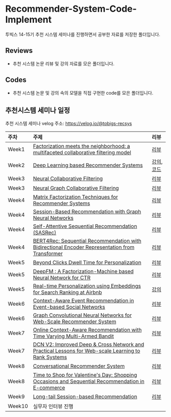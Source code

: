 # Recommender-System-Code-Implement

투빅스 14-15기 추천 시스템 세미나를 진행하면서 공부한 자료를 저장한 폴더입니다.

## Reviews
- 추천 시스템 논문 리뷰 및 강의 자료를 모은 폴더입니다.

## Codes
- 추천 시스템 논문 및 강의 속의 모델을 직접 구현한 code를 모은 폴더입니다.

## 추천시스템 세미나 일정

추천 시스템 세미나 velog 주소: https://velog.io/@tobigs-recsys

| 주차 | 주제 | 리뷰 |
| :--- | :--- | :--- |
| Week1 | [Factorization meets the neighborhood: a multifaceted collaborative filtering model](https://velog.io/@tobigs-recsys/Paper-Review-KDD-2008-Factorization-meets-the-neighborhood-a-multifaceted-collaborative-filtering-model) | [리뷰](https://github.com/SeongBeomLEE/Recommender-System-Code-Implement/blob/main/Reviews/(2008%2C%20KDD)%20Factorization%20meets%20the%20neighborhood%2C%20a%20multifaceted%20collaborative%20filtering%20model.pdf) |
| Week2 | [Deep Learning based Recommender Systems](https://velog.io/@tobigs-recsys/DL-based-Recommender-Systems-%EB%94%A5%EB%9F%AC%EB%8B%9D-%EA%B8%B0%EB%B0%98-%EC%B6%94%EC%B2%9C%EC%8B%9C%EC%8A%A4%ED%85%9C) | [강의](https://github.com/SeongBeomLEE/Recommender-System-Code-Implement/blob/main/Reviews/Week2_DL-based_Recommender_Systems.pdf), [코드](https://github.com/SeongBeomLEE/Tobigs_Recommendation_System_Seminar/blob/main/Week2_Recommendation_Seminar_Code.ipynb) |
| Week3 | [Neural Collaborative Filtering](https://velog.io/@tobigs-recsys/Paper-Review2017-Xiangnan-HeNeural-Collaborative-Filtering) | [리뷰](https://github.com/SeongBeomLEE/Recommender-System-Code-Implement/blob/main/Reviews/(2017%2C%20Xiangnan%20He)%20Neural%20Collaborative%20Filtering.pdf) |
| Week3 | [Neural Graph Collaborative Filtering](https://velog.io/@tobigs-recsys/Paper-Review-2019-ACM-Neural-Graph-Collaborative-Filtering) | [리뷰](https://github.com/SeongBeomLEE/Recommender-System-Code-Implement/blob/main/Reviews/(2019%2C%20ACM)%20Neural%20Graph%20Collaborative%20Filtering.pdf) |
| Week4 | [Matrix Factorization Techniques for Recommender Systems](https://velog.io/@tobigs-recsys/MATRIX-FACTORIZATION-TECHNIQUES-FOR-RECOMMENDER-SYSTEM) | [리뷰](https://github.com/SeongBeomLEE/Recommender-System-Code-Implement/blob/main/Reviews/(2009%2C%20IEEE)%20Matrix%20Factorization%20Techniques%20for%20Recommender%20Systems.pdf) |
| Week4 | [Session-Based Recommendation with Graph Neural Networks](https://velog.io/@tobigs-recsys/Session-Based-Recommendation-with-Graph-Neural-Networks) | [리뷰](https://github.com/SeongBeomLEE/Recommender-System-Code-Implement/blob/main/Reviews/(2019%2C%20AAAI)%20Session-Based%20Recommendation%20with%20Graph%20Neural%20Networks.pdf) |
| Week4 | [Self-Attentive Sequential Recommendation (SASRec)](https://velog.io/@tobigs-recsys/SASRec) | [리뷰](https://github.com/SeongBeomLEE/Recommender-System-Code-Implement/blob/main/Reviews/(2018%2C%20IEEE)%20Self-Attentive%20Sequential%20Recommendation.pdf) |
| Week4 | [BERT4Rec: Sequential Recommendation with Bidirectional Encoder Representation from Transformer](https://velog.io/@tobigs-recsys/%E3%85%A0BERT4Rec-Sequential-Recommendation-with-Bidirectional-Encoder-Representation-from-Transformer) | [리뷰](https://github.com/SeongBeomLEE/Recommender-System-Code-Implement/blob/main/Reviews/(2019%2C%20ACM)%20BERT4Rec%20-%20Sequential%20Recommendation%20with%20Bidirectional%20Encoder%20Representation%20from%20Transformer.pdf) |
| Week5 | [Beyond Clicks Dwell Time for Personalization](https://velog.io/@tobigs-recsys/Beyond-Clicks-Dwell-Time-for-Personalization) | [리뷰](https://github.com/SeongBeomLEE/Recommender-System-Code-Implement/blob/main/Reviews/(2014%2C%20RecSys)%20Beyond%20Clicks%20Dwell%20Time%20for%20Personalization.pdf) |
| Week5 | [DeepFM : A Factorization-Machine based Neural Network for CTR](https://velog.io/@tobigs-recsys/Paper-Review-2017-Huifeng-Guo-DeepFM-A-Factorization-Machine-based-Neural-Network-for-CTR) | [리뷰](https://github.com/SeongBeomLEE/Recommender-System-Code-Implement/blob/main/Reviews/(2017%2C%20Huifeng%20Guo)%20DeepFM%20%2C%20A%20Factorization-Machine%20based%20Neural%20Network%20for%20CTR.pdf) |
| Week5 | [Real-time Personalization using Embeddings for Search Ranking at Airbnb](https://velog.io/@tobigs-recsys/Real-time-Personalization-using-Embeddings-for-Search-Ranking-at-Airbnb) | [강의](https://github.com/SeongBeomLEE/Recommender-System-Code-Implement/blob/main/Reviews/Week5%20Airbnb%20Paper%20Review.pdf) |
| Week6 | [Context-Aware Event Recommendation in Event-based Social Networks](https://velog.io/@tobigs-recsys/Paper-Review-2015-RecSys-Context-Aware-Event-Recommendation-in-Event-based-Social-Networks) | [리뷰](https://github.com/SeongBeomLEE/Recommender-System-Code-Implement/blob/main/Reviews/(2015%2C%20ACM)%20Context-Aware%20Event%20Recommendation%20in%20Event-based%20Social%20Networks.pdf) |
| Week6 | [Graph Convolutional Neural Networks for Web-Scale Recommender System](https://velog.io/@tobigs-recsys/Graph-Convolutional-Neural-Networks-for-Web-Scale-Recommender-System) | [리뷰](https://github.com/SeongBeomLEE/Recommender-System-Code-Implement/blob/main/Reviews/(2018%2C%20KDD)%20Graph%20Convolutional%20Neural%20Networks%20for%20Web-Scale%20Recommender%20System.pdf) |
| Week7 | [Online Context-Aware Recommendation with Time Varying Multi-Armed Bandit](https://velog.io/@tobigs-recsys/Paper-Review-2016-Chunqiu-Zeng-Online-Context-Aware-Recommendation-with-Time-Varying-Multi-Armed-Bandit) | [리뷰](https://github.com/SeongBeomLEE/Recommender-System-Code-Implement/blob/main/Reviews/(2016%2C%20Chunqiu%20Zeng)%20Online%20Context-Aware%20Recommendation%20with%20Time%20Varying%20Multi-Armed%20Bandit.pdf) |
| Week7 | [DCN V2: Improved Deep & Cross Network and Practical Lessons for Web-scale Learning to Rank Systems](https://velog.io/@tobigs-recsys/Paper-Review2020-Ruoxi-WangDCN-V2-Improved-Deep-Cross-Network-and-Practical-Lessons-for-Web-scale-Learning-to-Rank-Systems) | [리뷰](https://github.com/SeongBeomLEE/Recommender-System-Code-Implement/blob/main/Reviews/(2020%2C%20Ruoxi%20Wang)DCN%20V2%2C%20Improved%20Deep%20%26%20Cross%20Network%20and%20Practical%20Lessons%20for%20Web-scale%20Learning%20to%20Rank%20Systems.pdf) |
| Week8 | [Conversational Recommender System](https://velog.io/@tobigs-recsys/Survey-Conversational-Recommender-System) | [리뷰](https://github.com/SeongBeomLEE/Recommender-System-Code-Implement/blob/main/Reviews/Conversational%20Recommender%20System.pdf) |
| Week8 | [Time to Shop for Valentine's Day: Shopping Occasions and Sequential Recommendation in E-commerce](https://velog.io/@tobigs-recsys/Paper-ReviewTime-to-Shop-for-Valentines-Day-Shopping-Occasions-and-Sequential-Recommendation-in-E-commerce) | [리뷰](https://github.com/SeongBeomLEE/Recommender-System-Code-Implement/blob/main/Reviews/(2020%2C%20ACM)%20Time%20to%20Shop%20for%20Valentine's%20Day%2C%20Shopping%20Occasions%20and%20Sequential%20Recommendation%20in%20E-commerce.pdf) |
| Week9 | [Long-tail Session-based Recommendation](https://velog.io/@tobigs-recsys/Paper-Review-2020-Recsys-Long-tail-Session-based-Recommendation) | [리뷰](https://github.com/SeongBeomLEE/Recommender-System-Code-Implement/blob/main/Reviews/(2020%2C%20Recsys)%20Long-tail%20Session-based%20Recommendation.pdf) |
| Week10 | 실무자 인터뷰 진행 | |
